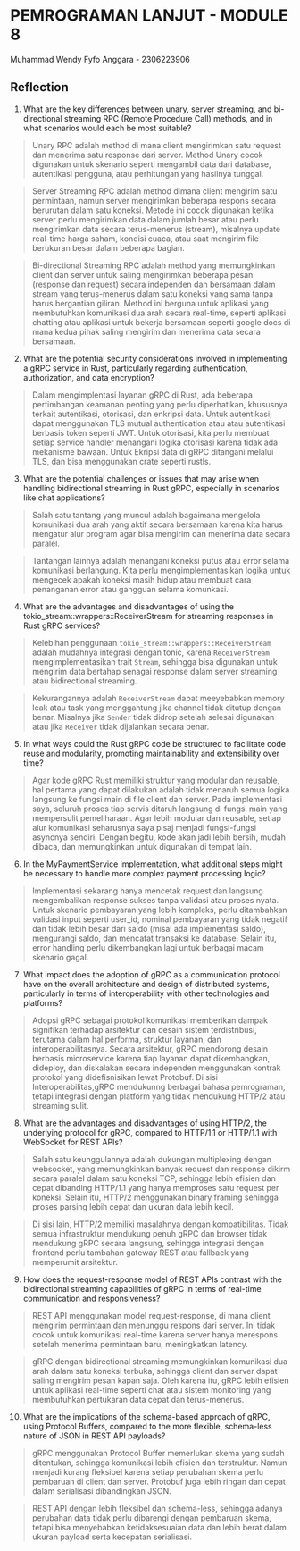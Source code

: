 # PEMROGRAMAN LANJUT - MODULE 8
Muhammad Wendy Fyfo Anggara - 2306223906

## Reflection
1. What are the key differences between unary, server streaming, and bi-directional streaming
RPC (Remote Procedure Call) methods, and in what scenarios would each be most suitable?
> Unary RPC adalah method di mana client mengirimkan satu request dan menerima satu response dari server. Method Unary cocok digunakan untuk skenario seperti mengambil data dari database, autentikasi pengguna, atau perhitungan yang hasilnya tunggal.

> Server Streaming RPC adalah method dimana client mengirim satu permintaan, namun server mengirimkan beberapa respons secara berurutan dalam satu koneksi. Metode ini cocok digunakan ketika server perlu mengirimkan data dalam jumlah besar atau perlu mengirimkan data secara terus-menerus (stream), misalnya update real-time harga saham, kondisi cuaca, atau saat mengirim file berukuran besar dalam beberapa bagian. 

> Bi-directional Streaming RPC adalah method yang memungkinkan client dan server untuk saling mengirimkan beberapa pesan (response dan request) secara independen dan bersamaan dalam stream yang terus-menerus dalam satu koneksi yang sama tanpa harus bergantian giliran. Method ini berguna untuk aplikasi yang membutuhkan komunikasi dua arah secara real-time, seperti aplikasi chatting atau aplikasi untuk bekerja bersamaan seperti google docs di mana kedua pihak saling mengirim dan menerima data secara bersamaan.

2. What are the potential security considerations involved in implementing a gRPC service in
Rust, particularly regarding authentication, authorization, and data encryption?
> Dalam mengimplentasi layanan gRPC di Rust, ada beberapa pertimbangan keamanan penting yang perlu diperhatikan, khususnya terkait autentikasi, otorisasi, dan enkripsi data. Untuk autentikasi, dapat menggunakan TLS mutual authentication atau atau autentikasi berbasis token seperti JWT. Untuk otorisasi, kita perlu membuat setiap service handler menangani logika otorisasi karena tidak ada mekanisme bawaan. Untuk Ekripsi data di gRPC  ditangani melalui TLS, dan bisa menggunakan crate seperti rustls. 

3. What are the potential challenges or issues that may arise when handling bidirectional
streaming in Rust gRPC, especially in scenarios like chat applications?
> Salah satu tantang yang muncul adalah bagaimana mengelola komunikasi dua arah yang aktif secara bersamaan karena kita harus mengatur alur program agar bisa mengirim dan menerima data secara paralel.

> Tantangan lainnya adalah menangani koneksi putus atau error selama komunikasi berlangung. Kita perlu mengimplementasikan logika untuk mengecek apakah koneksi masih hidup atau membuat cara penanganan error atau gangguan selama komunkasi.

4. What are the advantages and disadvantages of using the
tokio_stream::wrappers::ReceiverStream for streaming responses in Rust gRPC services?
> Kelebihan penggunaan `tokio_stream::wrappers::ReceiverStream` adalah mudahnya integrasi dengan tonic, karena `ReceiverStream` mengimplementasikan trait `Stream`, sehingga bisa digunakan untuk mengirim data bertahap senagai response dalam server streaming atau bidirectional streaming. 

> Kekurangannya adalah `ReceiverStream` dapat meeyebabkan memory leak atau task yang menggantung jika channel tidak ditutup dengan benar. Misalnya jika `Sender` tidak didrop setelah selesai digunakan atau jika `Receiver` tidak dijalankan secara benar.

5. In what ways could the Rust gRPC code be structured to facilitate code reuse and modularity, promoting maintainability and extensibility over time?
> Agar kode gRPC Rust memiliki struktur yang modular dan reusable, hal pertama yang dapat dilakukan adalah tidak menaruh semua logika langsung ke fungsi main di file client dan server. Pada implementasi saya, seluruh proses tiap servis ditaruh langsung di fungsi main yang mempersulit pemeliharaan. Agar lebih modular dan reusable, setiap alur komunikasi seharusnya saya pisaj menjadi fungsi-fungsi asyncnya sendiri. Dengan begitu, kode akan jadi lebih bersih, mudah dibaca, dan memungkinkan untuk digunakan di tempat lain. 

6. In the MyPaymentService implementation, what additional steps might be necessary to
handle more complex payment processing logic?
> Implementasi sekarang hanya mencetak request dan langsung mengembalikan response sukses tanpa validasi atau proses nyata. Untuk skenario pembayaran yang lebih kompleks, perlu ditambahkan validasi input seperti user_id, nominal pembayaran yang tidak negatif dan tidak lebih besar dari saldo (misal ada implementasi saldo), mengurangi saldo, dan mencatat transaksi ke database. Selain itu, error handling perlu dikembangkan lagi untuk berbagai macam skenario gagal.

7. What impact does the adoption of gRPC as a communication protocol have on the overall
architecture and design of distributed systems, particularly in terms of interoperability with other technologies and platforms?
> Adopsi gRPC sebagai protokol komunikasi memberikan dampak signifikan terhadap arsitektur dan desain sistem terdistribusi, terutama dalam hal performa, struktur layanan, dan interoperabilitasnya. Secara arsitektur, gRPC mendorong desain berbasis microservice karena tiap layanan dapat dikembangkan, dideploy, dan diskalakan secara independen menggunakan kontrak protokol yang didefisnisikan lewat Protobuf. Di sisi Interoperabilitas,gRPC mendukunng berbagai bahasa pemrograman, tetapi integrasi dengan platform yang tidak mendukung HTTP/2 atau streaming sulit.

8. What are the advantages and disadvantages of using HTTP/2, the underlying protocol for
gRPC, compared to HTTP/1.1 or HTTP/1.1 with WebSocket for REST APIs?
> Salah satu keunggulannya adalah dukungan multiplexing dengan websocket, yang memungkinkan banyak request dan response dikirm secara paralel dalam satu koneksi TCP, sehingga lebih efisien dan cepat dibanding HTTP/1.1 yang hanya memproses satu request per koneksi. Selain itu, HTTP/2 menggunakan binary framing sehingga proses parsing lebih cepat dan ukuran data lebih kecil.

> Di sisi lain, HTTP/2 memiliki masalahnya dengan kompatibilitas. Tidak semua infrastruktur mendukung penuh gRPC dan browser tidak mendukung gRPC secara langsung, sehingga integrasi dengan frontend perlu tambahan gateway REST atau fallback yang memperumit arsitektur.

9. How does the request-response model of REST APIs contrast with the bidirectional streaming
capabilities of gRPC in terms of real-time communication and responsiveness?
> REST API menggunakan model request-response, di mana client mengirim permintaan dan menunggu respons dari server. Ini tidak cocok untuk komunikasi real-time karena server hanya merespons setelah menerima permintaan baru, meningkatkan latency.

>gRPC dengan bidirectional streaming memungkinkan komunikasi dua arah dalam satu koneksi terbuka, sehingga client dan server dapat saling mengirim pesan kapan saja. Oleh karena itu, gRPC lebih efisien untuk aplikasi real-time seperti chat atau sistem monitoring yang membutuhkan pertukaran data cepat dan terus-menerus.

10. What are the implications of the schema-based approach of gRPC, using Protocol Buffers,
compared to the more flexible, schema-less nature of JSON in REST API payloads?
> gRPC menggunakan Protocol Buffer memerlukan skema yang sudah ditentukan, sehingga komunikasi lebih efisien dan terstruktur. Namun menjadi kurang fleksibel karena setiap perubahan skema perlu pembaruan di client dan server. Protobuf juga lebih ringan dan cepat dalam serialisasi dibandingkan JSON.

> REST API dengan lebih fleksibel dan schema-less, sehingga adanya perubahan data tidak perlu dibarengi dengan pembaruan skema, tetapi bisa menyebabkan ketidaksesuaian data dan lebih berat dalam ukuran payload serta kecepatan serialisasi. 